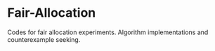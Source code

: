 # Fair-Allocation
Codes for fair allocation experiments. Algorithm implementations and counterexample seeking.
